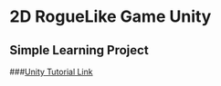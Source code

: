 # 2D RogueLike Game Unity

## Simple Learning Project

###[Unity Tutorial Link](https://unity3d.com/ru/learn/tutorials/s/2d-roguelike-tutorial)
